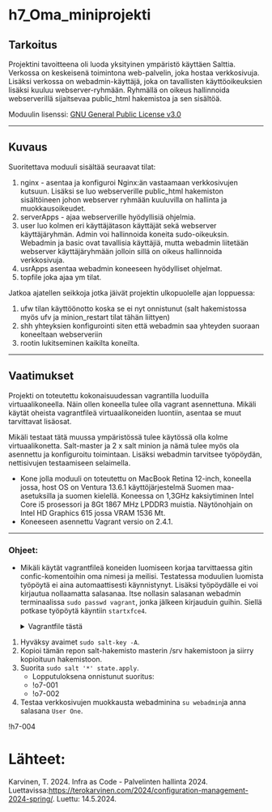 
# h7_Oma_miniprojekti

## Tarkoitus 

Projektini tavoitteena oli luoda yksityinen ympäristö käyttäen Salttia. Verkossa on keskeisenä toimintona web-palvelin, joka hostaa verkkosivuja. Lisäksi verkossa on webadmin-käyttäjä, joka on tavallisten käyttöoikeuksien lisäksi kuuluu webserver-ryhmään. Ryhmällä on oikeus hallinnoida webserverillä sijaitsevaa public_html hakemistoa ja sen sisältöä. 

Moduulin lisenssi: [GNU General Public License v3.0](https://github.com/syjaka/h7_Oma_miniprojekti/tree/main#)

---

## Kuvaus

Suoritettava moduuli sisältää seuraavat tilat:
1. nginx - asentaa ja konfiguroi Nginx:än vastaamaan verkkosivujen kutsuun. Lisäksi se luo webserverille public_html hakemiston sisältöineen johon webserver ryhmään kuuluvilla on hallinta ja muokkausoikeudet.
2. serverApps - ajaa webserverille hyödyllisiä ohjelmia.
3. user luo kolmen eri käyttäjätason käyttäjät sekä webserver käyttäjäryhmän. Admin voi hallinnoida koneita sudo-oikeuksin. Webadmin ja basic ovat tavallisia käyttäjiä, mutta webadmin liitetään webserver käyttäjäryhmään jolloin sillä on oikeus hallinnoida verkkosivuja.
4. usrApps asentaa webadmin koneeseen hyödylliset ohjelmat.
5. topfile joka ajaa ym tilat.

Jatkoa ajatellen seikkoja jotka jäivät projektin ulkopuolelle ajan loppuessa:
1. ufw tilan käyttöönotto koska se ei nyt onnistunut (salt hakemistossa myös ufv ja minion_restart tilat tähän liittyen)
2. shh yhteyksien konfigurointi siten että webadmin saa yhteyden suoraan koneeltaan webserveriin
3. rootin lukitseminen kaikilta koneilta.

---

## Vaatimukset

Projekti on toteutettu kokonaisuudessan vagrantilla luoduilla virtuaalikoneella. Näin ollen koneella tulee olla vagrant asennettuna.
Mikäli käytät oheista vagrantfileä virtuaalikoneiden luontiin, asentaa se muut tarvittavat lisäosat.

Mikäli testaat tätä muussa ympäristössä tulee käytössä olla kolme virtuaalikonetta. Salt-master ja 2 x salt minion ja nämä tulee myös ola asennettu ja konfiguroitu toimintaan. Lisäksi webadmin tarvitsee työpöydän, nettisivujen testaamiseen selaimella.

- Kone jolla moduuli on toteutettu on MacBook Retina 12-inch, koneella jossa, host OS on Ventura 13.6.1 käyttöjärjestelmä Suomen maa-asetuksilla ja suomen kielellä. Koneessa on 1,3GHz kaksiytiminen Intel Core i5 prosessori ja 8Gt 1867 MHz LPDDR3 muistia. Näytönohjain on Intel HD Graphics 615 jossa VRAM 1536 Mt.
- Koneeseen asennettu Vagrant versio on 2.4.1.

---

### Ohjeet:

- Mikäli käytät vagrantfileä koneiden luomiseen korjaa tarvittaessa gitin confic-komentoihin oma nimesi ja meilisi. Testatessa moduulien luomista työpöytä ei aina automaattisesti käynnistynyt. Lisäksi työpöydälle ei voi kirjautua nollaamatta salasanaa. Itse nollasin salasanan webadmin terminaalissa `sudo passwd vagrant`, jonka jälkeen kirjauduin guihin. Siellä potkase työpöytä käyntiin `startxfce4`.
    <details>
    <summary>Vagrantfile tästä</summary>
      
      # -*- mode: ruby -*-
      # vi: set ft=ruby :
      
      
      $tscript_master = <<TSCRIPT
      set -o verbose
      apt-get update
      apt-get -y install ufw curl micro bash-completion git ssh salt-master
      sudo systemctl restart salt-master
      echo "Master done"
      TSCRIPT
      
      $tscript_ufw = <<TSCRIPT
      ufw allow 22/tcp
      ufw allow 80/tcp
      ufw allow 4505/tcp
      ufw allow 4506/tcp
      echo "y" | ufw enable
      echo "Ufw config done and enabled"
      TSCRIPT
      
      $tscript_github = <<TSCRIPT
      set -o verbose
      git config --global user.email "kadriye.syrja@myy.haaga-helia.fi"
      git config --global user.name "saltmaster"
      echo "Git config done"
      TSCRIPT
      
      $tscript_webadmin = <<TSCRIPT
      set -o verbose
      apt-get update
      apt-get -y install salt-minion tasksel
      echo "master: 192.168.88.101" > /etc/salt/minion
      echo "id: webadmin" >> /etc/salt/minion
      echo "master_alive_interval: 30" >> /etc/salt/minion
      sudo systemctl restart salt-minion
      #install XFCE
      sudo tasksel install xfce-desktop
      echo "Webadmin done"
      TSCRIPT
      
      $tscript_webserver = <<TSCRIPT
      set -o verbose
      apt-get update
      apt-get -y install salt-minion
      echo "master: 192.168.88.101" > /etc/salt/minion
      echo "id: webserver" >> /etc/salt/minion
      echo "master_alive_interval: 30" >> /etc/salt/minion
      sudo systemctl restart salt-minion
      echo "Webserver done"
      TSCRIPT
      
      Vagrant.configure("2") do |config|
      	config.vm.synced_folder ".", "/vagrant", disabled: true
      	config.vm.synced_folder "shared/", "/home/vagrant/shared", create: true
      	config.vm.box = "debian/bullseye64"
      	
      	config.vm.define "saltmaster" do |saltmaster|
      		saltmaster.vm.hostname = "saltmaster"
      		saltmaster.vm.network "private_network", ip: "192.168.88.101"
      		saltmaster.vm.provision "shell", inline: $tscript_master
      		saltmaster.vm.provision "shell", inline: $tscript_ufw
      		saltmaster.vm.provision "shell", inline: $tscript_github
      	end
      	
      	config.vm.define "webadmin", primary: true do |webadmin|
      	     webadmin.vm.hostname = "webadmin"
      	     webadmin.vm.network "private_network", ip: "192.168.88.102"
      	     webadmin.vm.provision "shell", inline: $tscript_ufw
      	     webadmin.vm.provision "shell", inline: $tscript_webadmin
      	     webadmin.vm.provider "virtualbox" do |vb|
      		vb.gui = true
      		vb.memory = "2048"
      	     end	
      	end
      	
      	config.vm.define "webserver", primary: true do |webserver|
      	      webserver.vm.hostname = "webserver"
      	      webserver.vm.network "private_network", ip: "192.168.88.103"
      	      webserver.vm.provision "shell", inline: $tscript_ufw
      	      webserver.vm.provision "shell", inline: $tscript_webserver
      			 webserver.vm.provider "virtualbox" do |vb|
      		 vb.gui = false
      		 vb.memory = "1024"
      	      end
      	end
      
      end
    </details>  


1. Hyväksy avaimet `sudo salt-key -A`.
2. Kopioi tämän repon salt-hakemisto masterin /srv hakemistoon ja siirry kopioituun hakemistoon.
3. Suorita `sudo salt '*' state.apply`.
    - Lopputuloksena onnistunut suoritus:
    - !o7-001
    - !o7-002
7. Testaa verkkosivujen muokkausta webadminina `su webadmin`ja anna salasana `User One`.

!h7-004

# Lähteet:

Karvinen, T. 2024. Infra as Code - Palvelinten hallinta 2024. Luettavissa:https://terokarvinen.com/2024/configuration-management-2024-spring/. Luettu: 14.5.2024.

